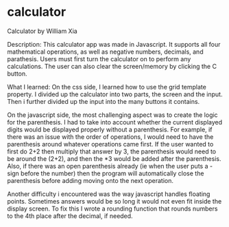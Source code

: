 # calculator
Calculator by William Xia

Description:
This calculator app was made in Javascript. It supports all four mathematical operations, as well as negative numbers, decimals, and parathesis. Users must first turn the calculator on to perform any calculations. The user can also clear the screen/memory by clicking the C button.

What I learned:
On the css side, I learned how to use the grid template property. I divided up the calculator into two parts, the screen and the input. Then i further divided up the input into the many buttons it contains. 

On the javascript side, the most challenging aspect was to create the logic for the parenthesis. I had to take into account whether the current displayed digits would be displayed properly without a parenthesis. For example, if there was an issue with the order of operations, I would need to have the parenthesis around whatever operations came first. If the user wanted to first do 2+2 then multiply that answer by 3, the parenthesis would need to be around the (2+2), and then the *3 would be added after the parenthesis. Also, if there was an open parenthesis already (ie when the user puts a - sign before the number) then the program will automatically close the parenthesis before adding moving onto the next operation.

Another difficulty i encountered was the way javascript handles floating points. Sometimes answers would be so long it would not even fit inside the display screen. To fix this I wrote a rounding function that rounds numbers to the 4th place after the decimal, if needed.